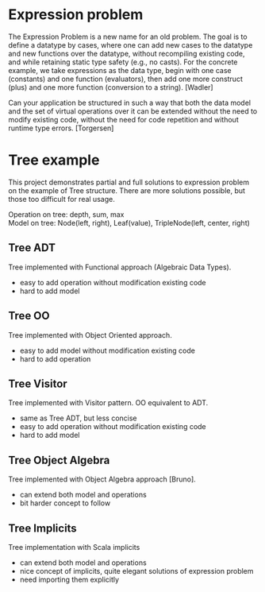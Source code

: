 # Expression problem

The Expression Problem is a new name for an old problem.  The goal is
to define a datatype by cases, where one can add new cases to the
datatype and new functions over the datatype, without recompiling
existing code, and while retaining static type safety (e.g., no
casts).  For the concrete example, we take expressions as the data
type, begin with one case (constants) and one function (evaluators),
then add one more construct (plus) and one more function (conversion
to a string). [Wadler]

Can your application be structured in such a way that both the data model and
the set of virtual operations over it can be extended without the need to modify existing
code, without the need for code repetition and without runtime type errors. [Torgersen]

# Tree example
This project demonstrates partial and full solutions to expression problem on the example of Tree structure.
There are more solutions possible, but those too difficult for real usage.

Operation on tree: depth, sum,  max  
Model on tree: Node(left, right), Leaf(value), TripleNode(left, center, right)

## Tree ADT
Tree implemented with Functional approach (Algebraic Data Types).

- easy to add operation without modification existing code
- hard to add model

## Tree OO
Tree implemented with Object Oriented approach.

- easy to add model without modification existing code
- hard to add operation

## Tree Visitor
Tree implemented with Visitor pattern. OO equivalent to ADT.

- same as Tree ADT, but less concise
- easy to add operation without modification existing code
- hard to add model

## Tree Object Algebra
Tree implemented with Object Algebra approach [Bruno].

- can extend both model and operations
- bit harder concept to follow

## Tree Implicits
Tree implementation with Scala implicits

- can extend both model and operations
- nice concept of implicits, quite elegant solutions of expression problem
- need importing them explicitly 
